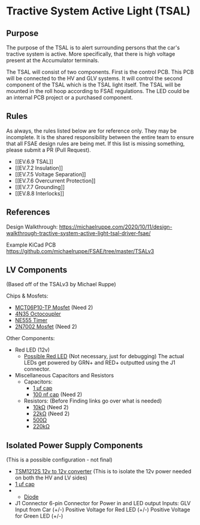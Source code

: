 # Tractive System Active Light (TSAL)
## Purpose
The purpose of the TSAL is to alert surrounding persons that the car's tractive system is active. More specifically, that there is high voltage present at the Accumulator terminals.

The TSAL will consist of two components. First is the control PCB. This PCB will be connected to the HV and GLV systems. It will control the second component of the TSAL which is the TSAL light itself. The TSAL will be mounted in the roll hoop according to FSAE regulations. The LED could be an internal PCB project or a purchased component.

## Rules
As always, the rules listed below are for reference only. They may be incomplete. It is the shared responsibility between the entire team to ensure that all FSAE design rules are being met. If this list is missing something, please submit a PR (Pull Request).
- [[EV.6.9 TSAL]]
- [[EV.7.2 Insulation]]
- [[EV.7.5 Voltage Separation]]
- [[EV.7.6 Overcurrent Protection]]
- [[EV.7.7 Grounding]]
- [[EV.8.8 Interlocks]]

## References
Design Walkthrough:
https://michaelruppe.com/2020/10/11/design-walkthrough-tractive-system-active-light-tsal-driver-fsae/

Example KiCad PCB
https://github.com/michaelruppe/FSAE/tree/master/TSALv3



## LV Components
(Based off of the TSALv3 by Michael Ruppe)

Chips & Mosfets: 
- [MCT06P10-TP Mosfet](https://www.digikey.ca/en/products/detail/micro-commercial-co/MCT06P10-TP/10054657) (Need 2)
- [4N35 Octocoupler ](https://www.digikey.ca/en/products/detail/lite-on-inc./4N35/385766?utm_adgroup=&utm_source=google&utm_medium=cpc&utm_campaign=PMax%20Product_Low%20ROAS%20Categories&utm_term=&productid=385766&utm_content=&utm_id=go_cmp-20291741422_adg-_ad-__dev-c_ext-_prd-385766_sig-CjwKCAiAp5qsBhAPEiwAP0qeJoo0xd6mFl1-JjWuJWyxxQXLfvYd5w1Y0USnafQJdsmYGCilU4m-qBoCE8kQAvD_BwE&gad_source=1&gclid=CjwKCAiAp5qsBhAPEiwAP0qeJoo0xd6mFl1-JjWuJWyxxQXLfvYd5w1Y0USnafQJdsmYGCilU4m-qBoCE8kQAvD_BwE) 
- [NE555 Timer](https://www.digikey.ca/en/products/detail/texas-instruments/NE555P/277057?utm_adgroup=&utm_source=google&utm_medium=cpc&utm_campaign=PMax%20Product_Medium%20ROAS%20Categories&utm_term=&productid=277057&utm_content=&utm_id=go_cmp-20291741266_adg-_ad-__dev-c_ext-_prd-277057_sig-CjwKCAiAp5qsBhAPEiwAP0qeJhWZgpNMj2Bg6ZjUakRIIaQB_IBYAS7WLkcLrBT3-1zAB45qPkCG1BoCpBoQAvD_BwE&gad_source=1&gclid=CjwKCAiAp5qsBhAPEiwAP0qeJhWZgpNMj2Bg6ZjUakRIIaQB_IBYAS7WLkcLrBT3-1zAB45qPkCG1BoCpBoQAvD_BwE)
- [2N7002 Mosfet](https://www.digikey.ca/en/products/detail/onsemi/2N7000/244278?utm_adgroup=&utm_source=google&utm_medium=cpc&utm_campaign=PMax%20Supplier_Focus%20Supplier&utm_term=&productid=244278&utm_content=&utm_id=go_cmp-20282403582_adg-_ad-__dev-c_ext-_prd-244278_sig-CjwKCAiAp5qsBhAPEiwAP0qeJpG17yl39JdT1NKztfdFC_N3SQm6Rf_zKSay0UzbEiYHL8QHUPQHLRoCLL0QAvD_BwE&gad_source=1&gclid=CjwKCAiAp5qsBhAPEiwAP0qeJpG17yl39JdT1NKztfdFC_N3SQm6Rf_zKSay0UzbEiYHL8QHUPQHLRoCLL0QAvD_BwE) (Need 2)

Other Components:

- Red LED (12v)
	- [Possible Red LED](https://www.digikey.ca/en/products/detail/w%C3%BCrth-elektronik/150060RS75000/4489901) (Not necessary, just for debugging) The actual LEDs get powered by GRN+ and RED+ outputted using the J1 connector. 
- Miscellaneous Capacitors and Resistors
	- Capacitors:
		- [1 µf cap](https://www.digikey.ca/en/products/detail/kemet/C0805C105M3REC7210/19187599?utm_adgroup=Kemet&utm_source=google&utm_medium=cpc&utm_campaign=PMax%20Shopping_Supplier_Kemet&utm_term=&productid=19187599&utm_content=Kemet&utm_id=go_cmp-17861998787_adg-_ad-__dev-c_ext-_prd-19187599_sig-CjwKCAiAp5qsBhAPEiwAP0qeJiifoK9KTxF9DXGEaa5OqBMW5vinpKY3If_sfeC92sSJIbInDmQ2IhoCUGYQAvD_BwE&gad_source=1&gclid=CjwKCAiAp5qsBhAPEiwAP0qeJiifoK9KTxF9DXGEaa5OqBMW5vinpKY3If_sfeC92sSJIbInDmQ2IhoCUGYQAvD_BwE)
		- [100 nf cap](https://www.digikey.ca/en/products/detail/kemet/C0805C104K1RAC7210/12701997?utm_adgroup=Kemet&utm_source=google&utm_medium=cpc&utm_campaign=PMax%20Shopping_Supplier_Kemet&utm_term=&productid=12701997&utm_content=Kemet&utm_id=go_cmp-17861998787_adg-_ad-__dev-c_ext-_prd-12701997_sig-CjwKCAiAyp-sBhBSEiwAWWzTntraiBomYjlGryWnJJFNXKRcj3UbT1ZEJXd9ZInZiOzLvQmsZT3lVRoCVUwQAvD_BwE&gad_source=1&gclid=CjwKCAiAyp-sBhBSEiwAWWzTntraiBomYjlGryWnJJFNXKRcj3UbT1ZEJXd9ZInZiOzLvQmsZT3lVRoCVUwQAvD_BwE) (Need 2)
	- Resistors: (Before Finding links go over what is needed)
		- [10kΩ](https://www.digikey.ca/en/products/detail/yageo/CFR-12JR-52-10K/17679) (Need 2)
		- [22kΩ](https://www.digikey.ca/en/products/detail/yageo/CFR-25JR-52-22K/12006) (Need 2)
		- [500Ω](https://www.digikey.ca/en/products/detail/vishay-dale/CMF55500R00FEBF/3621957)
		- [220kΩ](https://www.digikey.ca/en/products/detail/yageo/HHV-25FR-52-220K/2813166?utm_adgroup=&utm_source=google&utm_medium=cpc&utm_campaign=PMax%20Product_High%20ROAS%20Categories&utm_term=&productid=2813166&utm_content=&utm_id=go_cmp-20222745078_adg-_ad-__dev-c_ext-_prd-2813166_sig-CjwKCAiAyp-sBhBSEiwAWWzTns__4Uw7cd1UtiOjPPkdBOCdrPLYicKkpt88y9yRfUM-bWR8RxSWixoCBuYQAvD_BwE&gad_source=1&gclid=CjwKCAiAyp-sBhBSEiwAWWzTns__4Uw7cd1UtiOjPPkdBOCdrPLYicKkpt88y9yRfUM-bWR8RxSWixoCBuYQAvD_BwE)



## Isolated Power Supply Components
(This is a possible configuration - not final)
- [TSM1212S 12v to 12v converter](https://www.digikey.ca/en/products/detail/traco-power/TSM-1212S/9383729) (This is to isolate the 12v power needed on both the HV and LV sides)
-  [1 µf cap](https://www.digikey.ca/en/products/detail/kemet/C0805C105M3REC7210/19187599?utm_adgroup=Kemet&utm_source=google&utm_medium=cpc&utm_campaign=PMax%20Shopping_Supplier_Kemet&utm_term=&productid=19187599&utm_content=Kemet&utm_id=go_cmp-17861998787_adg-_ad-__dev-c_ext-_prd-19187599_sig-CjwKCAiAp5qsBhAPEiwAP0qeJiifoK9KTxF9DXGEaa5OqBMW5vinpKY3If_sfeC92sSJIbInDmQ2IhoCUGYQAvD_BwE&gad_source=1&gclid=CjwKCAiAp5qsBhAPEiwAP0qeJiifoK9KTxF9DXGEaa5OqBMW5vinpKY3If_sfeC92sSJIbInDmQ2IhoCUGYQAvD_BwE)
- - [Diode](https://www.digikey.ca/en/products/detail/onsemi/S1D/3042696?utm_adgroup=&utm_source=google&utm_medium=cpc&utm_campaign=PMax%20Supplier_Focus%20Supplier&utm_term=&productid=3042696&utm_content=&utm_id=go_cmp-20282403582_adg-_ad-__dev-c_ext-_prd-3042696_sig-CjwKCAiAp5qsBhAPEiwAP0qeJonW0WY0irg5tw_UcS6X8UwN435r5AoQ38GqCtuH2LHngi-wNt56DBoChUsQAvD_BwE&gad_source=1&gclid=CjwKCAiAp5qsBhAPEiwAP0qeJonW0WY0irg5tw_UcS6X8UwN435r5AoQ38GqCtuH2LHngi-wNt56DBoChUsQAvD_BwE)
- J1 Connector 6-pin Connector for Power in and LED output
	Inputs:
		GLV Input from Car (+/-)
		Positive Voltage for Red LED (+/-)
		Positive Voltage for Green LED (+/-)

 
